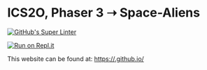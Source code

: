 # ICS2O, Phaser 3 ➝ Space-Aliens
[![GitHub's Super Linter](https://github.com/Infinity-deGuzman/ICS2O-Space-Aliens/workflows/GitHub's%20Super%20Linter/badge.svg)](https://github.com/<Infinity-deGuzman>/<ICS2O-Space-Aliens>/actions)

[![Run on Repl.it](https://repl.it/badge/github/Infinity-deGuzman/ICS2O-Space-Aliens)](https://repl.it/github/Infinity-deGuzman/ICS2O-Space-Aliens)

This website can be found at: [https://<Infinity-deGuzman>.github.io/<ICS2O-Space-Aliens>](https://<Infinity-deGuzman>.github.io/<ICS2O-Space-Aliens>)